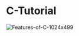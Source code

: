 # C-Tutorial
![Features-of-C-1024x499](https://github.com/dogukankarataseee/C-Tutorial/assets/104912872/3d93ac6b-21cd-4adb-a04a-15c8529f92b9)

